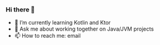 ### Hi there 👋

- 🌱 I’m currently learning Kotlin and Ktor
- 💬 Ask me about working together on Java/JVM projects
- 📫 How to reach me: email 

<!--
**waltersblake/waltersblake** is a ✨ _special_ ✨ repository because its `README.md` (this file) appears on your GitHub profile.

Here are some ideas to get you started:

- 🔭 I’m currently working on ...
- 🌱 I’m currently learning ...
- 👯 I’m looking to collaborate on ...
- 🤔 I’m looking for help with ...
- 💬 Ask me about ...
- 📫 How to reach me: ...
- 😄 Pronouns: ...
- ⚡ Fun fact: ...
-->
